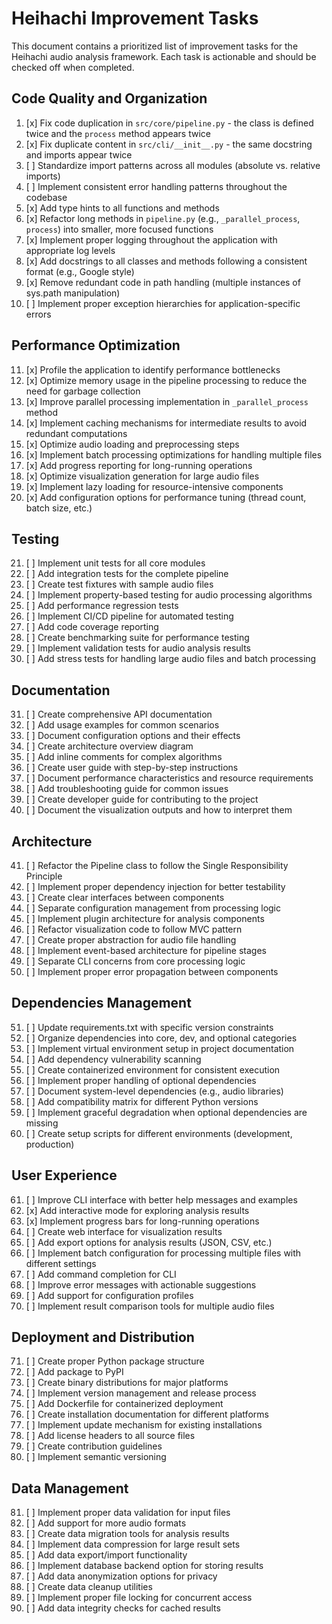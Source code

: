 # Heihachi Improvement Tasks

This document contains a prioritized list of improvement tasks for the Heihachi audio analysis framework. Each task is actionable and should be checked off when completed.

## Code Quality and Organization

1. [x] Fix code duplication in `src/core/pipeline.py` - the class is defined twice and the `process` method appears twice
2. [x] Fix duplicate content in `src/cli/__init__.py` - the same docstring and imports appear twice
3. [ ] Standardize import patterns across all modules (absolute vs. relative imports)
4. [ ] Implement consistent error handling patterns throughout the codebase
5. [x] Add type hints to all functions and methods
6. [x] Refactor long methods in `pipeline.py` (e.g., `_parallel_process`, `process`) into smaller, more focused functions
7. [x] Implement proper logging throughout the application with appropriate log levels
8. [x] Add docstrings to all classes and methods following a consistent format (e.g., Google style)
9. [x] Remove redundant code in path handling (multiple instances of sys.path manipulation)
10. [ ] Implement proper exception hierarchies for application-specific errors

## Performance Optimization

11. [x] Profile the application to identify performance bottlenecks
12. [x] Optimize memory usage in the pipeline processing to reduce the need for garbage collection
13. [x] Improve parallel processing implementation in `_parallel_process` method
14. [x] Implement caching mechanisms for intermediate results to avoid redundant computations
15. [x] Optimize audio loading and preprocessing steps
16. [x] Implement batch processing optimizations for handling multiple files
17. [x] Add progress reporting for long-running operations
18. [x] Optimize visualization generation for large audio files
19. [x] Implement lazy loading for resource-intensive components
20. [x] Add configuration options for performance tuning (thread count, batch size, etc.)

## Testing

21. [ ] Implement unit tests for all core modules
22. [ ] Add integration tests for the complete pipeline
23. [ ] Create test fixtures with sample audio files
24. [ ] Implement property-based testing for audio processing algorithms
25. [ ] Add performance regression tests
26. [ ] Implement CI/CD pipeline for automated testing
27. [ ] Add code coverage reporting
28. [ ] Create benchmarking suite for performance testing
29. [ ] Implement validation tests for audio analysis results
30. [ ] Add stress tests for handling large audio files and batch processing

## Documentation

31. [ ] Create comprehensive API documentation
32. [ ] Add usage examples for common scenarios
33. [ ] Document configuration options and their effects
34. [ ] Create architecture overview diagram
35. [ ] Add inline comments for complex algorithms
36. [ ] Create user guide with step-by-step instructions
37. [ ] Document performance characteristics and resource requirements
38. [ ] Add troubleshooting guide for common issues
39. [ ] Create developer guide for contributing to the project
40. [ ] Document the visualization outputs and how to interpret them

## Architecture

41. [ ] Refactor the Pipeline class to follow the Single Responsibility Principle
42. [ ] Implement proper dependency injection for better testability
43. [ ] Create clear interfaces between components
44. [ ] Separate configuration management from processing logic
45. [ ] Implement plugin architecture for analysis components
46. [ ] Refactor visualization code to follow MVC pattern
47. [ ] Create proper abstraction for audio file handling
48. [ ] Implement event-based architecture for pipeline stages
49. [ ] Separate CLI concerns from core processing logic
50. [ ] Implement proper error propagation between components

## Dependencies Management

51. [ ] Update requirements.txt with specific version constraints
52. [ ] Organize dependencies into core, dev, and optional categories
53. [ ] Implement virtual environment setup in project documentation
54. [ ] Add dependency vulnerability scanning
55. [ ] Create containerized environment for consistent execution
56. [ ] Implement proper handling of optional dependencies
57. [ ] Document system-level dependencies (e.g., audio libraries)
58. [ ] Add compatibility matrix for different Python versions
59. [ ] Implement graceful degradation when optional dependencies are missing
60. [ ] Create setup scripts for different environments (development, production)

## User Experience

61. [ ] Improve CLI interface with better help messages and examples
62. [x] Add interactive mode for exploring analysis results
63. [x] Implement progress bars for long-running operations
64. [ ] Create web interface for visualization results
65. [ ] Add export options for analysis results (JSON, CSV, etc.)
66. [ ] Implement batch configuration for processing multiple files with different settings
67. [ ] Add command completion for CLI
68. [ ] Improve error messages with actionable suggestions
69. [ ] Add support for configuration profiles
70. [ ] Implement result comparison tools for multiple audio files

## Deployment and Distribution

71. [ ] Create proper Python package structure
72. [ ] Add package to PyPI
73. [ ] Create binary distributions for major platforms
74. [ ] Implement version management and release process
75. [ ] Add Dockerfile for containerized deployment
76. [ ] Create installation documentation for different platforms
77. [ ] Implement update mechanism for existing installations
78. [ ] Add license headers to all source files
79. [ ] Create contribution guidelines
80. [ ] Implement semantic versioning

## Data Management

81. [ ] Implement proper data validation for input files
82. [ ] Add support for more audio formats
83. [ ] Create data migration tools for analysis results
84. [ ] Implement data compression for large result sets
85. [ ] Add data export/import functionality
86. [ ] Implement database backend option for storing results
87. [ ] Add data anonymization options for privacy
88. [ ] Create data cleanup utilities
89. [ ] Implement proper file locking for concurrent access
90. [ ] Add data integrity checks for cached results